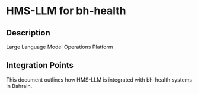 # HMS-LLM for bh-health

## Description

Large Language Model Operations Platform

## Integration Points

This document outlines how HMS-LLM is integrated with bh-health systems in Bahrain.

